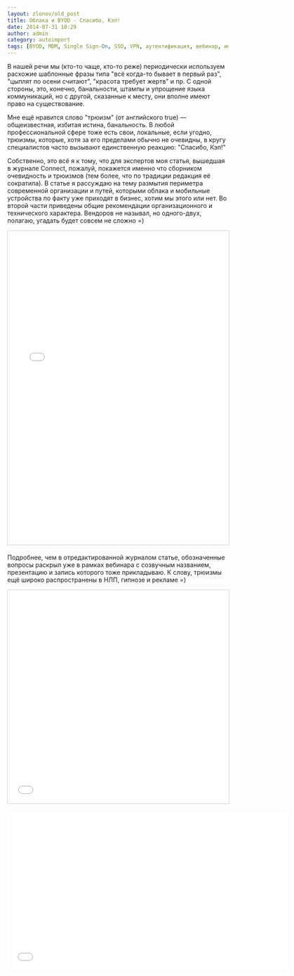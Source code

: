 ```yaml
---
layout: zlonov/old_post
title: Облака и BYOD - Спасибо, Кэп!
date: 2014-07-31 10:29
author: admin
category: autoimport
tags: [BYOD, MDM, Single Sign-On, SSO, VPN, аутентификация, вебинар, информационная безопасность, мобильные устройства, облака, презентация, статья]
---
```

В нашей речи мы (кто-то чаще, кто-то реже) периодически используем расхожие шаблонные фразы типа "всё когда-то бывает в первый раз", "цыплят по осени считают", "красота требует жертв" и пр. С одной стороны, это, конечно, банальности, штампы и упрощение языка коммуникаций, но с другой, сказанные к месту, они вполне имеют право на существование.

Мне ещё нравится слово "трюизм" (от английского true) — общеизвестная, избитая истина, банальность. В любой профессиональной сфере тоже есть свои, локальные, если угодно, трюизмы, которые, хотя за его пределами обычно не очевидны, в кругу специалистов часто вызывают единственную реакцию: "Спасибо, Кэп!"

Собственно, это всё я к тому, что для экспертов моя статья, вышедшая в журнале Connect, пожалуй, покажется именно что сборником очевидность и трюизмов (тем более, что по традиции редакция её сократила). В статье я рассуждаю на тему размытия периметра современной организации и путей, которыми облака и мобильные устройства по факту уже приходят в бизнес, хотим мы этого или нет. Во второй части приведены общие рекомендации организационного и технического характера. Вендоров не называл, но одного-двух, полагаю, угадать будет совсем не сложно =)
<p style="text-align: center;"><iframe style="border: 1px solid #CCC; border-width: 1px; margin-bottom: 5px; max-width: 100%;" src="//www.slideshare.net/slideshow/embed_code/37494943?rel=0" width="670" height="715" frameborder="0" marginwidth="0" marginheight="0" scrolling="no" allowfullscreen="allowfullscreen"> </iframe>

<div style="margin-bottom: 5px;"></div>
Подробнее, чем в отредактированной журналом статье, обозначенные вопросы раскрыл уже в рамках вебинара с созвучным названием, презентацию и запись которого тоже прикладываю. К слову, трюизмы ещё широко распространены в НЛП, гипнозе и рекламе =)
<p style="text-align: center;"><iframe style="border: 1px solid #CCC; border-width: 1px; margin-bottom: 5px; max-width: 100%;" src="//www.slideshare.net/slideshow/embed_code/36287819?rel=0" width="597" height="486" frameborder="0" marginwidth="0" marginheight="0" scrolling="no" allowfullscreen="allowfullscreen"> </iframe>
<p style="text-align: center;"><iframe src="//www.youtube.com/embed/TVRz48hXDJA?rel=0" width="640" height="360" frameborder="0" allowfullscreen="allowfullscreen"></iframe>
